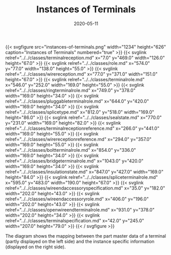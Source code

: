 ﻿---
title: Instances of Terminals
toc: false
type: specs
layout: diagram
date: "2020-05-11"
draft: false
specification: VEC
version: 1.2.0
documentType: "Recommendation"
elementType: Diagram
classes:
  - TerminalReception
  - Role
  - WireReception
  - TerminalRole
  - RingTerminalRole
  - PluggableTerminalRole
  - SpliceType
  - SealState
  - TerminalReceptionReference
  - WireReceptionReference
  - BoltTerminalRole
  - BridgeTerminalRole
  - InsulationState
  - SpliceTerminalRole
  - WireEndAccessorySpecification
  - WireEndAccessoryRole
  - OpenWireEndTerminalRole
  - TerminalSpecification
menu:
  VEC-1.2.0:    
    parent: instances-of-components
    identifier: instances-of-components/instances-of-terminals
    weight: 1007003 

# Prev/next pager order (if `docs_section_pager` enabled in `params.toml`)
weight: 1007003
---
{{< svgfigure src="instances-of-terminals.png" width="1234" height="626" caption="Instances of Terminals" numbered="true" >}}
  {{< svglink relref="../../classes/terminalreception.md" x="7.0" y="469.0" width="126.0" height="67.0" >}}
  {{< svglink relref="../../classes/role.md" x="574.0" y="77.0" width="138.0" height="55.0" >}}
  {{< svglink relref="../../classes/wirereception.md" x="77.0" y="371.0" width="151.0" height="67.0" >}}
  {{< svglink relref="../../classes/terminalrole.md" x="546.0" y="252.0" width="169.0" height="55.0" >}}
  {{< svglink relref="../../classes/ringterminalrole.md" x="749.0" y="378.0" width="169.0" height="34.0" >}}
  {{< svglink relref="../../classes/pluggableterminalrole.md" x="644.0" y="420.0" width="169.0" height="34.0" >}}
  {{< svglink relref="../../classes/splicetype.md" x="812.0" y="518.0" width="169.0" height="86.0" >}}
  {{< svglink relref="../../classes/sealstate.md" x="770.0" y="231.0" width="169.0" height="82.0" >}}
  {{< svglink relref="../../classes/terminalreceptionreference.md" x="266.0" y="441.0" width="169.0" height="55.0" >}}
  {{< svglink relref="../../classes/wirereceptionreference.md" x="294.0" y="357.0" width="169.0" height="55.0" >}}
  {{< svglink relref="../../classes/boltterminalrole.md" x="854.0" y="336.0" width="169.0" height="34.0" >}}
  {{< svglink relref="../../classes/bridgeterminalrole.md" x="1043.0" y="420.0" width="169.0" height="34.0" >}}
  {{< svglink relref="../../classes/insulationstate.md" x="847.0" y="427.0" width="169.0" height="84.0" >}}
  {{< svglink relref="../../classes/spliceterminalrole.md" x="595.0" y="483.0" width="190.0" height="67.0" >}}
  {{< svglink relref="../../classes/wireendaccessoryspecification.md" x="35.0" y="182.0" width="202.0" height="43.0" >}}
  {{< svglink relref="../../classes/wireendaccessoryrole.md" x="406.0" y="196.0" width="202.0" height="43.0" >}}
  {{< svglink relref="../../classes/openwireendterminalrole.md" x="931.0" y="378.0" width="202.0" height="34.0" >}}
  {{< svglink relref="../../classes/terminalspecification.md" x="42.0" y="245.0" width="207.0" height="79.0" >}}
{{< / svgfigure >}}
<p> The diagram shows the mapping between the part master data of a terminal (partly displayed on the left side)&#160;and the instance specific information (displayed on the right side).      </p>